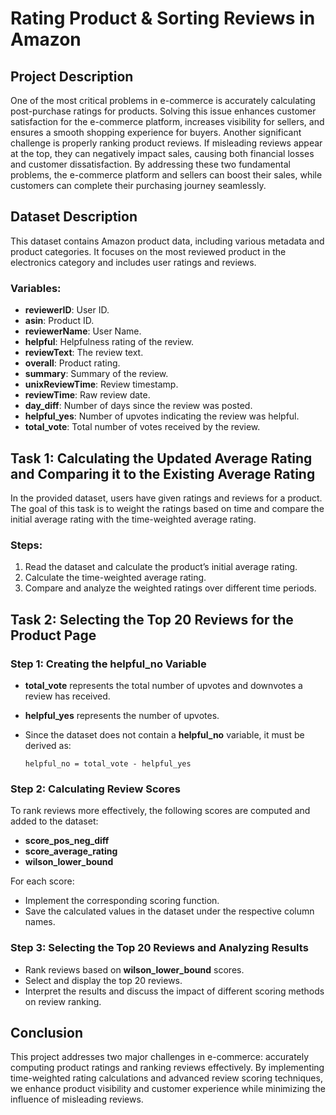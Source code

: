 # Rating Product & Sorting Reviews in Amazon

## Project Description

One of the most critical problems in e-commerce is accurately calculating post-purchase ratings for products. Solving this issue enhances customer satisfaction for the e-commerce platform, increases visibility for sellers, and ensures a smooth shopping experience for buyers. Another significant challenge is properly ranking product reviews. If misleading reviews appear at the top, they can negatively impact sales, causing both financial losses and customer dissatisfaction. By addressing these two fundamental problems, the e-commerce platform and sellers can boost their sales, while customers can complete their purchasing journey seamlessly.

## Dataset Description

This dataset contains Amazon product data, including various metadata and product categories. It focuses on the most reviewed product in the electronics category and includes user ratings and reviews.

### Variables:
- **reviewerID**: User ID.
- **asin**: Product ID.
- **reviewerName**: User Name.
- **helpful**: Helpfulness rating of the review.
- **reviewText**: The review text.
- **overall**: Product rating.
- **summary**: Summary of the review.
- **unixReviewTime**: Review timestamp.
- **reviewTime**: Raw review date.
- **day_diff**: Number of days since the review was posted.
- **helpful_yes**: Number of upvotes indicating the review was helpful.
- **total_vote**: Total number of votes received by the review.

## Task 1: Calculating the Updated Average Rating and Comparing it to the Existing Average Rating

In the provided dataset, users have given ratings and reviews for a product. The goal of this task is to weight the ratings based on time and compare the initial average rating with the time-weighted average rating.

### Steps:
1. Read the dataset and calculate the product’s initial average rating.
2. Calculate the time-weighted average rating.
3. Compare and analyze the weighted ratings over different time periods.

## Task 2: Selecting the Top 20 Reviews for the Product Page

### Step 1: Creating the **helpful_no** Variable
- **total_vote** represents the total number of upvotes and downvotes a review has received.
- **helpful_yes** represents the number of upvotes.
- Since the dataset does not contain a **helpful_no** variable, it must be derived as:
  
  `helpful_no = total_vote - helpful_yes`

### Step 2: Calculating Review Scores
To rank reviews more effectively, the following scores are computed and added to the dataset:
- **score_pos_neg_diff**
- **score_average_rating**
- **wilson_lower_bound**

For each score:
- Implement the corresponding scoring function.
- Save the calculated values in the dataset under the respective column names.

### Step 3: Selecting the Top 20 Reviews and Analyzing Results
- Rank reviews based on **wilson_lower_bound** scores.
- Select and display the top 20 reviews.
- Interpret the results and discuss the impact of different scoring methods on review ranking.

## Conclusion
This project addresses two major challenges in e-commerce: accurately computing product ratings and ranking reviews effectively. By implementing time-weighted rating calculations and advanced review scoring techniques, we enhance product visibility and customer experience while minimizing the influence of misleading reviews.

